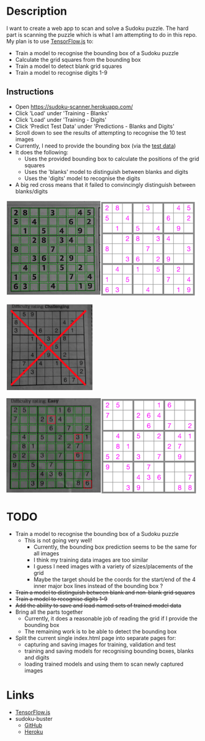 # Description

I want to create a web app to scan and solve a Sudoku puzzle.
The hard part is scanning the puzzle which is what I am attempting to do in this repo.
My plan is to use [TensorFlow.js](https://www.tensorflow.org/js) to:

* Train a model to recognise the bounding box of a Sudoku puzzle
* Calculate the grid squares from the bounding box
* Train a model to detect blank grid squares
* Train a model to recognise digits 1-9

## Instructions

* Open https://sudoku-scanner.herokuapp.com/
* Click 'Load' under 'Training - Blanks'
* Click 'Load' under 'Training - Digits'
* Click 'Predict Test Data' under 'Predictions - Blanks and Digits'
* Scroll down to see the results of attempting to recognise the 10 test images
* Currently, I need to provide the bounding box (via the [test data](data/test-data.json))
* It does the following:
    * Uses the provided bounding box to calculate the positions of the grid squares
    * Uses the 'blanks' model to distinguish between blanks and digits
    * Uses the 'digits' model to recognise the digits
* A big red cross means that it failed to convincingly distinguish between blanks/digits

![This scan was successful](screenshots/successful-scan.png)

![This scan failed](screenshots/failed-scan.png)

![This scan was fairly close](screenshots/almost.png)

# TODO

* Train a model to recognise the bounding box of a Sudoku puzzle
    * This is not going very well!
        * Currently, the bounding box prediction seems to be the same for all images
        * I think my training data images are too similar
        * I guess I need images with a variety of sizes/placements of the grid
        * Maybe the target should be the coords for the start/end of the 4 inner major box lines instead of the bounding box ?
* ~~Train a model to distinguish between blank and non-blank grid squares~~
* ~~Train a model to recognise digits 1-9~~
* ~~Add the ability to save and load named sets of trained model data~~
* Bring all the parts together
    * Currently, it does a reasonable job of reading the grid if I provide the bounding box
    * The remaining work is to be able to detect the bounding box
* Split the current single index.html page into separate pages for:
    * capturing and saving images for training, validation and test
    * training and saving models for recognising bounding boxes, blanks and digits
    * loading trained models and using them to scan newly captured images

# Links

* [TensorFlow.js](https://www.tensorflow.org/js)
* sudoku-buster
  * [GitHub](https://github.com/taylorjg/sudoku-buster)
  * [Heroku](https://sudoku-buster.herokuapp.com/)
